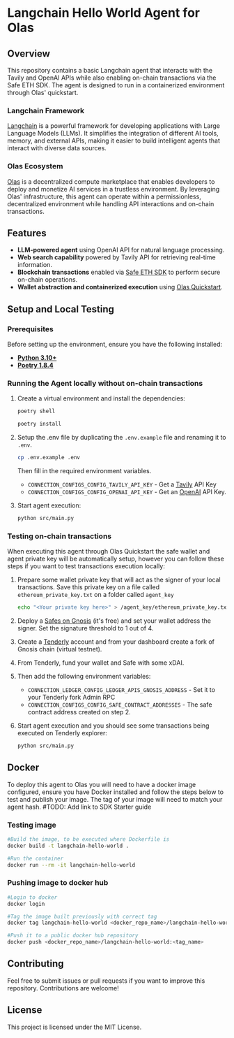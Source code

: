 # Langchain Hello World Agent for Olas

## Overview

This repository contains a basic Langchain agent that interacts with the Tavily and OpenAI APIs while also enabling on-chain transactions via the Safe ETH SDK. The agent is designed to run in a containerized environment through Olas' quickstart.

### Langchain Framework

[Langchain](https://www.langchain.com/) is a powerful framework for developing applications with Large Language Models (LLMs). It simplifies the integration of different AI tools, memory, and external APIs, making it easier to build intelligent agents that interact with diverse data sources.

### Olas Ecosystem

[Olas](https://olas.network/) is a decentralized compute marketplace that enables developers to deploy and monetize AI services in a trustless environment. By leveraging Olas' infrastructure, this agent can operate within a permissionless, decentralized environment while handling API interactions and on-chain transactions.

## Features

- **LLM-powered agent** using OpenAI API for natural language processing.
- **Web search capability** powered by Tavily API for retrieving real-time information.
- **Blockchain transactions** enabled via [Safe ETH SDK](https://docs.safe.global/core-api/transaction-service-overview) to perform secure on-chain operations.
- **Wallet abstraction and containerized execution** using [Olas Quickstart](https://github.com/valory-xyz/quickstart).

## Setup and Local Testing

### Prerequisites

Before setting up the environment, ensure you have the following installed:

- **[Python 3.10+](https://www.python.org/)**
- **[Poetry 1.8.4](https://github.com/python-poetry/poetry)**

### Running the Agent locally without on-chain transactions

1. Create a virtual environment and install the dependencies:

    ```sh
    poetry shell

    poetry install
    
    ```

3. Setup the .env file by duplicating the `.env.example` file and renaming it to `.env`.

    ```bash
    cp .env.example .env
    ```

    Then fill in the required environment variables.

    - `CONNECTION_CONFIGS_CONFIG_TAVILY_API_KEY` - Get a [Tavily](https://python.langchain.com/docs/integrations/tools/tavily_search/) API Key
    - `CONNECTION_CONFIGS_CONFIG_OPENAI_API_KEY` - Get an [OpenAI](https://platform.openai.com/settings/organization/api-keys) API Key.

4. Start agent execution:

   ```sh
   python src/main.py
   ```


### Testing on-chain transactions

When executing this agent through Olas Quickstart the safe wallet and agent private key will be automatically setup, however you can follow these steps if you want to test transactions execution locally:

1. Prepare some wallet private key that will act as the signer of your local transactions. Save this private key on a file called `ethereum_private_key.txt` on a folder called `agent_key`

    ```sh
    echo "<Your private key here>" > /agent_key/ethereum_private_key.txt
    ```

2. Deploy a [Safes on Gnosis](https://app.safe.global/welcome) (it's free) and set your wallet address the signer. Set the signature threshold to 1 out of 4.

3. Create a [Tenderly](https://tenderly.co/) account and from your dashboard create a fork of Gnosis chain (virtual testnet).

4. From Tenderly, fund your wallet and Safe with some xDAI.

5. Then add the following environment variables:
   
    - `CONNECTION_LEDGER_CONFIG_LEDGER_APIS_GNOSIS_ADDRESS` - Set it to your Tenderly fork Admin RPC
    - `CONNECTION_CONFIGS_CONFIG_SAFE_CONTRACT_ADDRESSES` - The safe contract address created on step 2.
 
6. Start agent execution and you should see some transactions being executed on Tenderly explorer:

   ```sh
   python src/main.py
   ```

## Docker

To deploy this agent to Olas you will need to have a docker image configured, ensure you have Docker installed and follow the steps below to test and publish your image. The tag of your image will need to match your agent hash. #TODO: Add link to SDK Starter guide

### Testing image 
```bash
#Build the image, to be executed where Dockerfile is
docker build -t langchain-hello-world .

#Run the container
docker run --rm -it langchain-hello-world

```

### Pushing image to docker hub

```bash
#Login to docker
docker login

#Tag the image built previously with correct tag
docker tag langchain-hello-world <docker_repo_name>/langchain-hello-world:<tag_name>

#Push it to a public docker hub repository
docker push <docker_repo_name>/langchain-hello-world:<tag_name>

```

## Contributing

Feel free to submit issues or pull requests if you want to improve this repository. Contributions are welcome!

## License

This project is licensed under the MIT License.


